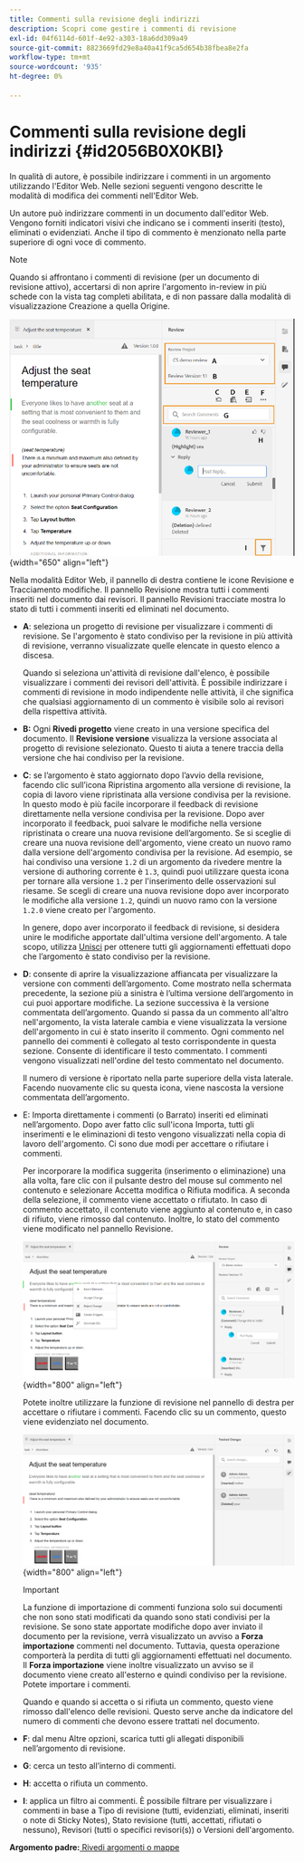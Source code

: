 ```yaml
---
title: Commenti sulla revisione degli indirizzi
description: Scopri come gestire i commenti di revisione
exl-id: 04f6114d-601f-4e92-a303-18a6dd309a49
source-git-commit: 8823669fd29e8a40a41f9ca5d654b38fbea8e2fa
workflow-type: tm+mt
source-wordcount: '935'
ht-degree: 0%

---
```


# Commenti sulla revisione degli indirizzi {#id2056B0X0KBI}

In qualità di autore, è possibile indirizzare i commenti in un argomento utilizzando l&#39;Editor Web. Nelle sezioni seguenti vengono descritte le modalità di modifica dei commenti nell&#39;Editor Web.

Un autore può indirizzare commenti in un documento dall&#39;editor Web. Vengono forniti indicatori visivi che indicano se i commenti inseriti \(testo\), eliminati o evidenziati. Anche il tipo di commento è menzionato nella parte superiore di ogni voce di commento.

>[!NOTE]
>
> Quando si affrontano i commenti di revisione \(per un documento di revisione attivo\), accertarsi di non aprire l&#39;argomento in-review in più schede con la vista tag completi abilitata, e di non passare dalla modalità di visualizzazione Creazione a quella Origine.

![](images/comments-page-web-editor_cs.png){width="650" align="left"}

Nella modalità Editor Web, il pannello di destra contiene le icone Revisione e Tracciamento modifiche. Il pannello Revisione mostra tutti i commenti inseriti nel documento dai revisori. Il pannello Revisioni tracciate mostra lo stato di tutti i commenti inseriti ed eliminati nel documento.

- **A**: seleziona un progetto di revisione per visualizzare i commenti di revisione. Se l&#39;argomento è stato condiviso per la revisione in più attività di revisione, verranno visualizzate quelle elencate in questo elenco a discesa.

   Quando si seleziona un&#39;attività di revisione dall&#39;elenco, è possibile visualizzare i commenti dei revisori dell&#39;attività. È possibile indirizzare i commenti di revisione in modo indipendente nelle attività, il che significa che qualsiasi aggiornamento di un commento è visibile solo ai revisori della rispettiva attività.

- **B:** Ogni **Rivedi progetto** viene creato in una versione specifica del documento. Il **Revisione versione** visualizza la versione associata al progetto di revisione selezionato. Questo ti aiuta a tenere traccia della versione che hai condiviso per la revisione.

- **C**: se l’argomento è stato aggiornato dopo l’avvio della revisione, facendo clic sull’icona Ripristina argomento alla versione di revisione, la copia di lavoro viene ripristinata alla versione condivisa per la revisione. In questo modo è più facile incorporare il feedback di revisione direttamente nella versione condivisa per la revisione. Dopo aver incorporato il feedback, puoi salvare le modifiche nella versione ripristinata o creare una nuova revisione dell’argomento. Se si sceglie di creare una nuova revisione dell&#39;argomento, viene creato un nuovo ramo dalla versione dell&#39;argomento condivisa per la revisione. Ad esempio, se hai condiviso una versione `1.2` di un argomento da rivedere mentre la versione di authoring corrente è `1.3`, quindi puoi utilizzare questa icona per tornare alla versione `1.2` per l&#39;inserimento delle osservazioni sul riesame. Se scegli di creare una nuova revisione dopo aver incorporato le modifiche alla versione `1.2`, quindi un nuovo ramo con la versione `1.2.0` viene creato per l&#39;argomento.

   In genere, dopo aver incorporato il feedback di revisione, si desidera unire le modifiche apportate dall&#39;ultima versione dell&#39;argomento. A tale scopo, utilizza [Unisci](web-editor-features.md#id205DF04E0HS) per ottenere tutti gli aggiornamenti effettuati dopo che l’argomento è stato condiviso per la revisione.

- **D**: consente di aprire la visualizzazione affiancata per visualizzare la versione con commenti dell’argomento. Come mostrato nella schermata precedente, la sezione più a sinistra è l’ultima versione dell’argomento in cui puoi apportare modifiche. La sezione successiva è la versione commentata dell’argomento. Quando si passa da un commento all&#39;altro nell&#39;argomento, la vista laterale cambia e viene visualizzata la versione dell&#39;argomento in cui è stato inserito il commento. Ogni commento nel pannello dei commenti è collegato al testo corrispondente in questa sezione. Consente di identificare il testo commentato. I commenti vengono visualizzati nell&#39;ordine del testo commentato nel documento.

   Il numero di versione è riportato nella parte superiore della vista laterale. Facendo nuovamente clic su questa icona, viene nascosta la versione commentata dell’argomento.

- E: Importa direttamente i commenti \(o Barrato\) inseriti ed eliminati nell’argomento. Dopo aver fatto clic sull&#39;icona Importa, tutti gli inserimenti e le eliminazioni di testo vengono visualizzati nella copia di lavoro dell&#39;argomento. Ci sono due modi per accettare o rifiutare i commenti.

   Per incorporare la modifica suggerita \(inserimento o eliminazione\) una alla volta, fare clic con il pulsante destro del mouse sul commento nel contenuto e selezionare Accetta modifica o Rifiuta modifica. A seconda della selezione, il commento viene accettato o rifiutato. In caso di commento accettato, il contenuto viene aggiunto al contenuto e, in caso di rifiuto, viene rimosso dal contenuto. Inoltre, lo stato del commento viene modificato nel pannello Revisione.

   ![](images/import-comment-accept-web-editor_cs.png){width="800" align="left"}

   Potete inoltre utilizzare la funzione di revisione nel pannello di destra per accettare o rifiutare i commenti. Facendo clic su un commento, questo viene evidenziato nel documento.

   ![](images/changes-tab_cs.png){width="800" align="left"}

   >[!IMPORTANT]
   >
   > La funzione di importazione di commenti funziona solo sui documenti che non sono stati modificati da quando sono stati condivisi per la revisione. Se sono state apportate modifiche dopo aver inviato il documento per la revisione, verrà visualizzato un avviso a **Forza importazione** commenti nel documento. Tuttavia, questa operazione comporterà la perdita di tutti gli aggiornamenti effettuati nel documento. Il **Forza importazione** viene inoltre visualizzato un avviso se il documento viene creato all&#39;esterno e quindi condiviso per la revisione. Potete importare i commenti.

   Quando e quando si accetta o si rifiuta un commento, questo viene rimosso dall&#39;elenco delle revisioni. Questo serve anche da indicatore del numero di commenti che devono essere trattati nel documento.

- **F**: dal menu Altre opzioni, scarica tutti gli allegati disponibili nell’argomento di revisione.
- **G**: cerca un testo all’interno di commenti.
- **H**: accetta o rifiuta un commento.

- **I**: applica un filtro ai commenti. È possibile filtrare per visualizzare i commenti in base a Tipo di revisione \(tutti, evidenziati, eliminati, inseriti o note di Sticky Notes\), Stato revisione \(tutti, accettati, rifiutati o nessuno\), Revisori \(tutti o specifici revisori\(s\)\) o Versioni dell&#39;argomento.


**Argomento padre:**[ Rivedi argomenti o mappe](review.md)
